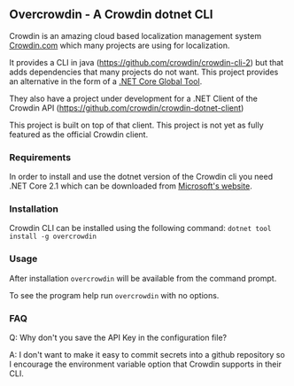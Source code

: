 ## Overcrowdin - A Crowdin dotnet CLI

Crowdin is an amazing cloud based localization management system <a href="https://crowdin.com" target="_blank">Crowdin.com</a> which many projects are using for localization.

It provides a CLI in java (<a href="https://github.com/crowdin/crowdin-cli-2" target="_blank">https://github.com/crowdin/crowdin-cli-2</a>) but that adds dependencies that many projects do not want. This project provides an alternative in the form of a <a href="https://docs.microsoft.com/en-us/dotnet/core/tools/global-tools" target="_blank">.NET Core Global Tool</a>. 

They also have a project under development for a .NET Client of the Crowdin API (<a href="https://github.com/crowdin/crowdin-dotnet-client" target="_blank">https://github.com/crowdin/crowdin-dotnet-client</a>) 

This project is built on top of that client. This project is not yet as fully featured as the official Crowdin client.

### Requirements

In order to install and use the dotnet version of the Crowdin cli you need .NET Core 2.1 which can be downloaded from <a href="https://dotnet.microsoft.com/download/dotnet-core/2.1" target="_blank">Microsoft's website</a>.

### Installation

Crowdin CLI can be installed using the following command:
```dotnet tool install -g overcrowdin```

### Usage

After installation ```overcrowdin``` will be available from the command prompt.

To see the program help run ```overcrowdin``` with no options.

### FAQ

Q: Why don't you save the API Key in the configuration file?

A: I don't want to make it easy to commit secrets into a github repository so I encourage the environment variable option that Crowdin supports in their CLI.
